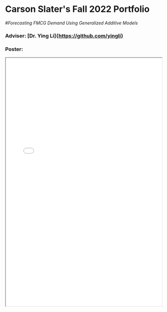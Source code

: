 # Carson Slater's Fall 2022 Portfolio
#*Forecasting FMCG Demand Using Generalized Additive Models*

### Adviser: [Dr. Ying Li]{https://github.com/yingli}

### Poster:
<iframe width="100%" height="800" src="Poster_Project_draft3.pdf">
